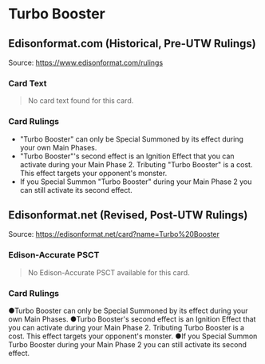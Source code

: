 # Turbo Booster

## Edisonformat.com (Historical, Pre-UTW Rulings)

Source: https://www.edisonformat.com/rulings

### Card Text

> No card text found for this card.

### Card Rulings

*   "Turbo Booster" can only be Special Summoned by its effect during your own Main Phases.
*   "Turbo Booster"'s second effect is an Ignition Effect that you can activate during your Main Phase 2. Tributing "Turbo Booster" is a cost. This effect targets your opponent's monster.
*   If you Special Summon "Turbo Booster" during your Main Phase 2 you can still activate its second effect.

## Edisonformat.net (Revised, Post-UTW Rulings)

Source: https://edisonformat.net/card?name=Turbo%20Booster

### Edison-Accurate PSCT

> No Edison-Accurate PSCT available for this card.

### Card Rulings

●Turbo Booster can only be Special Summoned by its effect during your own Main Phases.
●Turbo Booster's second effect is an Ignition Effect that you can activate during your Main Phase 2. Tributing Turbo Booster is a cost. This effect targets your opponent's monster.
●If you Special Summon Turbo Booster during your Main Phase 2 you can still activate its second effect.
            
